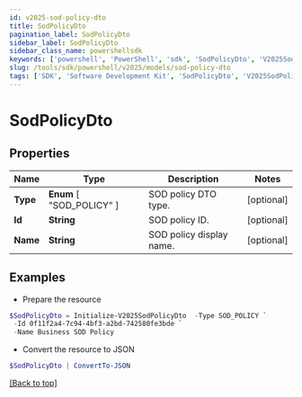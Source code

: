```yaml
---
id: v2025-sod-policy-dto
title: SodPolicyDto
pagination_label: SodPolicyDto
sidebar_label: SodPolicyDto
sidebar_class_name: powershellsdk
keywords: ['powershell', 'PowerShell', 'sdk', 'SodPolicyDto', 'V2025SodPolicyDto'] 
slug: /tools/sdk/powershell/v2025/models/sod-policy-dto
tags: ['SDK', 'Software Development Kit', 'SodPolicyDto', 'V2025SodPolicyDto']
---
```



# SodPolicyDto

## Properties

Name | Type | Description | Notes
------------ | ------------- | ------------- | -------------
**Type** |  **Enum** [  "SOD_POLICY" ] | SOD policy DTO type. | [optional] 
**Id** | **String** | SOD policy ID. | [optional] 
**Name** | **String** | SOD policy display name. | [optional] 

## Examples

- Prepare the resource
```powershell
$SodPolicyDto = Initialize-V2025SodPolicyDto  -Type SOD_POLICY `
 -Id 0f11f2a4-7c94-4bf3-a2bd-742580fe3bde `
 -Name Business SOD Policy
```

- Convert the resource to JSON
```powershell
$SodPolicyDto | ConvertTo-JSON
```


[[Back to top]](#) 


